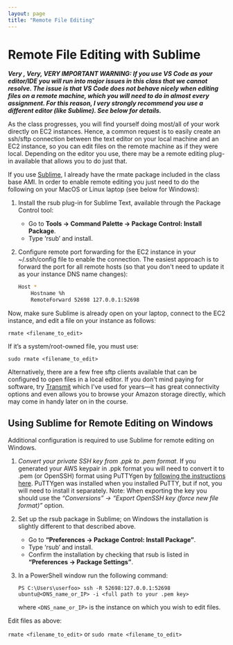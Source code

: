 ```yaml
---
layout: page
title: "Remote File Editing"
---
```


# Remote File Editing with Sublime

***Very , Very, VERY IMPORTANT WARNING: If you use VS Code as your editor/IDE you will run into major issues in this class that we cannot resolve. The issue is that VS Code does not behave nicely when editing files on a remote machine, which you will need to do in almost every assignment. For this reason, I very strongly recommend you use a different editor (like Sublime). See below for details.***

As the class progresses, you will find yourself doing most/all of your work directly on EC2 instances. Hence, a common request is to easily create an ssh/sftp connection between the text editor on your local machine and an EC2 instance, so you can edit files on the remote machine as if they were local. Depending on the editor you use, there may be a remote editing plug-in available that allows you to do just that.

If you use [Sublime](https://www.sublimetext.com/), I already have the rmate package included in the class base AMI. In order to enable remote editing you just need to do the following on your MacOS or Linux laptop (see below for Windows): 

1. Install the rsub plug-in for Sublime Text, available through the Package Control tool:
     - Go to **Tools → Command Palette → Package Control: Install Package**.
     - Type ‘rsub’ and install.

2. Configure remote port forwarding for the EC2 instance in your ~/.ssh/config file to enable the connection. The easiest approach is to forward the port for all remote hosts (so that you don't need to update it as your instance DNS name changes):

   ```bash
   Host *
       Hostname %h
       RemoteForward 52698 127.0.0.1:52698
   ```

Now, make sure Sublime is already open on your laptop, connect to the EC2 instance, and edit a file on your instance as follows:

`rmate <filename_to_edit>`

If it’s a system/root-owned file, you must use:

`sudo rmate <filename_to_edit>`

Alternatively, there are a few free sftp clients available that can be configured to open files in a local editor. If you don't mind paying for software, try [Transmit](https://panic.com/transmit/) which I've used for years&mdash;it has great connectivity options and even allows you to browse your Amazon storage directly, which may come in handy later on in the course.

## Using Sublime for Remote Editing on Windows

Additional configuration is required to use Sublime for remote editing on Windows.

1. _Convert your private SSH key from .ppk to .pem format_. If you generated your AWS keypair in .ppk format you will need to convert it to .pem (or OpenSSH) format using PuTTYgen by [following the instructions here](https://docs.aws.amazon.com/AWSEC2/latest/UserGuide/putty.html#putty-private-key). PuTTYgen was installed when you installed PuTTY, but if not, you will need to install it separately. Note: When exporting the key you should use the *“Conversions” → “Export OpenSSH key (force new  file format)”* option.

2. Set up the rsub package in Sublime; on Windows the installation is slightly different to that described above.
     - Go to **“Preferences → Package Control: Install Package”**.
     - Type ‘rsub’ and install.
     - Confirm the installation by checking that rsub is listed in **“Preferences → Package Settings”**. 

3. In a PowerShell window run the following command:

     ```
     PS C:\Users\userfoo> ssh -R 52698:127.0.0.1:52698 ubuntu@<DNS_name_or_IP> -i <full path to your .pem key>
     ```

     where `<DNS_name_or_IP>` is the instance on which you wish to edit files.

Edit files as above:

`rmate <filename_to_edit>` or `sudo rmate <filename_to_edit>`



